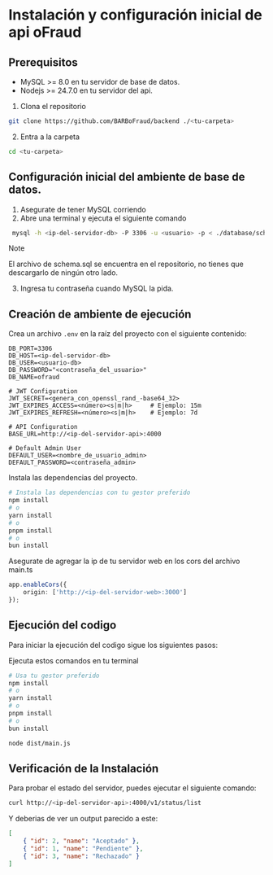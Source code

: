 # Instalación y configuración inicial de api oFraud

## Prerequisitos

- MySQL >= 8.0 en tu servidor de base de datos.
- Nodejs >= 24.7.0 en tu servidor del api.

1. Clona el repositorio

```bash
git clone https://github.com/BARBoFraud/backend ./<tu-carpeta>

```

2. Entra a la carpeta

```bash
cd <tu-carpeta>

```

## Configuración inicial del ambiente de base de datos.

1. Asegurate de tener MySQL corriendo
2. Abre una terminal y ejecuta el siguiente comando

```bash
 mysql -h <ip-del-servidor-db> -P 3306 -u <usuario> -p < ./database/schema.sql
```

> [!NOTE]
> El archivo de schema.sql se encuentra en el repositorio, no tienes que descargarlo de ningún otro lado.

3. Ingresa tu contraseña cuando MySQL la pida.

## Creación de ambiente de ejecución

Crea un archivo `.env` en la raíz del proyecto con el siguiente contenido:

```env
DB_PORT=3306
DB_HOST=<ip-del-servidor-db>
DB_USER=<usuario-db>
DB_PASSWORD="<contraseña_del_usuario>"
DB_NAME=ofraud

# JWT Configuration
JWT_SECRET=<genera_con_openssl_rand_-base64_32>
JWT_EXPIRES_ACCESS=<número><s|m|h>     # Ejemplo: 15m
JWT_EXPIRES_REFRESH=<número><s|m|h>    # Ejemplo: 7d

# API Configuration
BASE_URL=http://<ip-del-servidor-api>:4000

# Default Admin User
DEFAULT_USER=<nombre_de_usuario_admin>
DEFAULT_PASSWORD=<contraseña_admin>
```

Instala las dependencias del proyecto.

```bash
# Instala las dependencias con tu gestor preferido
npm install
# o
yarn install
# o
pnpm install
# o
bun install
```

Asegurate de agregar la ip de tu servidor web en los cors del archivo main.ts

```typescript
app.enableCors({
    origin: ['http://<ip-del-servidor-web>:3000']
});
```

## Ejecución del codigo

Para iniciar la ejecución del codigo sigue los siguientes pasos:

Ejecuta estos comandos en tu terminal

```bash
# Usa tu gestor preferido
npm install
# o
yarn install
# o
pnpm install
# o
bun install
```

```bash
node dist/main.js
```

## Verificación de la Instalación

Para probar el estado del servidor, puedes ejecutar el siguiente comando:

```bash
curl http://<ip-del-servidor-api>:4000/v1/status/list
```

Y deberias de ver un output parecido a este:

```json
[
    { "id": 2, "name": "Aceptado" },
    { "id": 1, "name": "Pendiente" },
    { "id": 3, "name": "Rechazado" }
]
```
